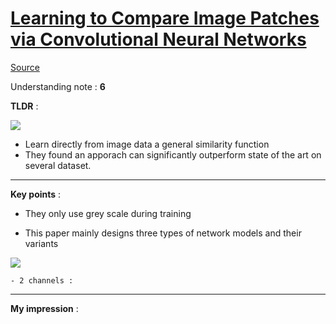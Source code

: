 # [Learning to Compare Image Patches via Convolutional Neural Networks](https://arxiv.org/pdf/1504.03641.pdf)

[Source](http://imagine.enpc.fr/~zagoruys/publication/deepcompare/)

Understanding note : **6**

**TLDR** :

![](https://i.ibb.co/LQ5sndy/lam.png)
- Learn directly from image data a general similarity function
- They found an apporach can significantly outperform state of the art on several dataset.

---

**Key points** :
- They only use grey scale during training

- This paper mainly designs three types of network models and their variants

![](https://i.ibb.co/THX9z0S/lamb2.png)

    - 2 channels : 
---
**My impression** :